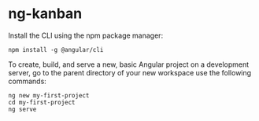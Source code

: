 # ng-kanban

Install the CLI using the npm package manager:

```npm install -g @angular/cli```

To create, build, and serve a new, basic Angular project on a development server, go to the parent directory of your new workspace use the following commands:

```
ng new my-first-project
cd my-first-project
ng serve
```
